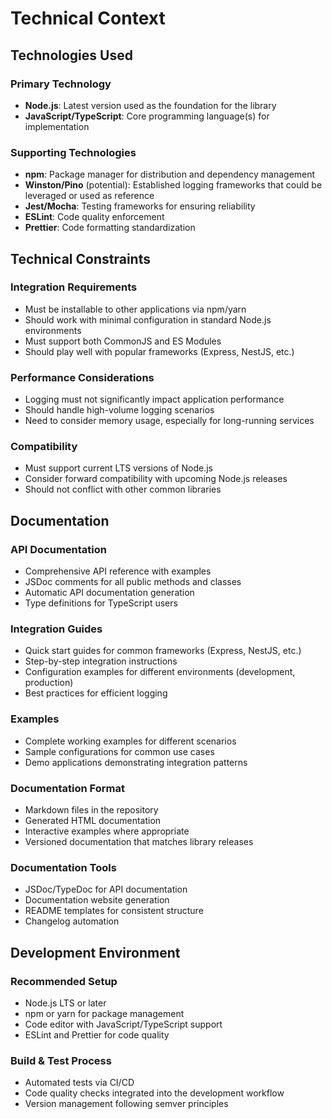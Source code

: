 # Technical Context

## Technologies Used

### Primary Technology
- **Node.js**: Latest version used as the foundation for the library
- **JavaScript/TypeScript**: Core programming language(s) for implementation

### Supporting Technologies
- **npm**: Package manager for distribution and dependency management
- **Winston/Pino** (potential): Established logging frameworks that could be leveraged or used as reference
- **Jest/Mocha**: Testing frameworks for ensuring reliability
- **ESLint**: Code quality enforcement
- **Prettier**: Code formatting standardization

## Technical Constraints

### Integration Requirements
- Must be installable to other applications via npm/yarn
- Should work with minimal configuration in standard Node.js environments
- Must support both CommonJS and ES Modules
- Should play well with popular frameworks (Express, NestJS, etc.)

### Performance Considerations
- Logging must not significantly impact application performance
- Should handle high-volume logging scenarios
- Need to consider memory usage, especially for long-running services

### Compatibility
- Must support current LTS versions of Node.js
- Consider forward compatibility with upcoming Node.js releases
- Should not conflict with other common libraries

## Documentation

### API Documentation
- Comprehensive API reference with examples
- JSDoc comments for all public methods and classes
- Automatic API documentation generation
- Type definitions for TypeScript users

### Integration Guides
- Quick start guides for common frameworks (Express, NestJS, etc.)
- Step-by-step integration instructions
- Configuration examples for different environments (development, production)
- Best practices for efficient logging

### Examples
- Complete working examples for different scenarios
- Sample configurations for common use cases
- Demo applications demonstrating integration patterns

### Documentation Format
- Markdown files in the repository
- Generated HTML documentation
- Interactive examples where appropriate
- Versioned documentation that matches library releases

### Documentation Tools
- JSDoc/TypeDoc for API documentation
- Documentation website generation
- README templates for consistent structure
- Changelog automation

## Development Environment

### Recommended Setup
- Node.js LTS or later
- npm or yarn for package management
- Code editor with JavaScript/TypeScript support
- ESLint and Prettier for code quality

### Build & Test Process
- Automated tests via CI/CD
- Code quality checks integrated into the development workflow
- Version management following semver principles